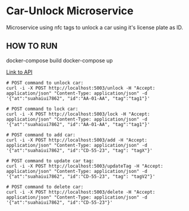 # Car-Unlock Microservice
Microservice using nfc tags to unlock a car using it's license plate as ID.

## HOW TO RUN
docker-compose build
docker-compose up

[Link to API](https://app.swaggerhub.com/apis-docs/MSilva98/CarUnlock/1.0.0)

```properties
# POST command to unlock car:
curl -i -X POST http://localhost:5003/unlock -H "Accept: application/json" "Content-Type: application/json" -d '{"at":"suahaiui7862", "id":"AA-01-AA", "tag":"tag1"}'

# POST command to lock car:
curl -i -X POST http://localhost:5003/lock -H "Accept: application/json" "Content-Type: application/json" -d '{"at":"suahaiui7862", "id":"AA-01-AA", "tag":"tag1"}'

# POST command to add car:
curl -i -X POST http://localhost:5003/add -H "Accept: application/json" "Content-Type: application/json" -d '{"at":"suahaiui7862", "id":"CD-55-23", "tag": "tagX"}'

# POST command to update car tag:
curl -i -X POST http://localhost:5003/updateTag -H "Accept: application/json" "Content-Type: application/json" -d '{"at":"suahaiui7862", "id":"CD-55-23", "tag": "tagV2"}'

# POST command to delete car:
curl -i -X POST http://localhost:5003/delete -H "Accept: application/json" "Content-Type: application/json" -d '{"at":"suahaiui7862", "id":"CD-55-23"}'
```